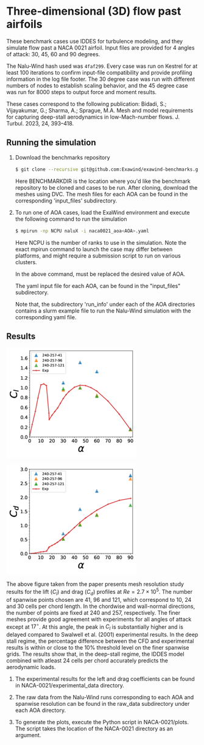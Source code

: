 <!-- This file is automatically compiled into the website. Please copy linked files into .website_src/ paths to enable website rendering -->

# Three-dimensional (3D) flow past airfoils

These benchmark cases use IDDES for turbulence modeling, and they simulate flow past a NACA 0021 airfoil. Input files are provided for 4 angles of attack: 30, 45, 60 and 90 degrees.

The Nalu-Wind hash used was `4faf299`. Every case was run on Kestrel for at least 100 iterations to confirm input-file compatibility and provide profiling information in the log file footer. The 30 degree case was run with different numbers of nodes to establish scaling behavior, and the 45 degree case was run for 8000 steps to output force and moment results. 

These cases correspond to the following publication:
Bidadi, S.; Vijayakumar, G.; Sharma, A.; Sprague, M.A. Mesh and model requirements for capturing deep-stall aerodynamics in low-Mach-number flows. J. Turbul. 2023, 24, 393–418.


## Running the simulation

1. Download the benchmarks repository

	```bash
	$ git clone --recursive git@github.com:Exawind/exawind-benchmarks.git BENCHMARKDIR
	```

	Here BENCHMARKDIR is the location where you'd like the benchmark repository to be cloned and cases to be run. After cloning, download the meshes using DVC.
	The mesh files for each AOA can be found in the corresponding 'input_files' subdirectory.


2. To run one of AOA cases, load the ExaWind environment and execute the following command to run the simulation
	
	```bash
	$ mpirun -np NCPU naluX -i naca0021_aoa<AOA>.yaml 
	```	

   Here NCPU is the number of ranks to use in the simulation. Note the exact mpirun command to launch the case may differ between platforms, and might require a submission script to run on various clusters. 

   In the above command, <AOA> must be replaced the desired value of AOA.

   The yaml input file for each AOA, can be found in the "input_files" subdirectory.

   Note that, the subdirectory 'run_info' under each of the AOA directories contains a slurm example file to run the Nalu-Wind simulation with the corresponding yaml file. 


## Results

![Cl](NACA-0021/plots/NACA_0021_cl_240_257_x.png)

![Cd](NACA-0021/plots/NACA_0021_cd_240_257_x.png)

The above figure taken from the paper presents mesh resolution study results for the 
lift ($C_l$) and drag ($C_d$) profiles 
at $Re = 2.7\times10^5$. The number of spanwise points chosen are 41, 96 and 121, 
which correspond to 10, 24 and 30 cells per chord length.
In the chordwise and wall-normal directions, the number of points are fixed at 
240 and 257, respectively. The finer meshes provide good agreement with experiments for all 
angles of attack except at $17^\circ$. At this angle, the peak in $C_l$ is substantially
higher and is delayed compared to Swalwell et al. (2001) experimental results. 
In the deep stall regime, the percentage difference between the CFD and experimental results
is within or close to the $10\%$ threshold level on the finer spanwise grids.
The results show that, in the deep-stall regime, the IDDES model combined with atleast 24 cells per chord
accurately predicts the aerodynamic loads.

1. The experimental results for the left and drag coefficients can be found in NACA-0021/experimental_data directory.


2. The raw data from the Nalu-Wind runs corresponding to each AOA and spanwise resolution
can be found in the raw_data subdirectory under each AOA directory.


3. To generate the plots, execute the Python script in NACA-0021/plots. The script takes the location of
the NACA-0021 directory as an argument.
